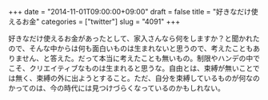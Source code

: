 +++
date = "2014-11-01T09:00:00+09:00"
draft = false
title = "好きなだけ使えるお金"
categories = ["twitter"]
slug = "4091"
+++

好きなだけ使えるお金があったとして、家入さんなら何をしますか？と聞かれたので、そんな中からは何も面白いものは生まれないと思うので、考えたこともありません、と答えた。だって本当に考えたことも無いもの。制限やハンデの中でこそ、クリエイティブなものは生まれると思うな。自由とは、束縛が無いことでは無く、束縛の外に出ようとすること。ただ、自分を束縛しているものが何なのかってのは、今の時代には見つけづらくなっているのかもしれない。
